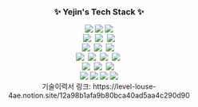 
<h3 align="center">✨ Yejin's Tech Stack ✨</h3>

<div align="center">
    <img src="https://img.shields.io/badge/java-007396?style=for-the-badge&logo=java&logoColor=white">
    <img src="https://img.shields.io/badge/springboot-6DB33F?style=for-the-badge&logo=springboot&logoColor=white"> 
    <img src="https://img.shields.io/badge/thymeleaf-005F0F?style=for-the-badge&logo=thymeleaf&logoColor=white">
</div>
<div align="center">
    <img src="https://img.shields.io/badge/Mybatis-000000?style=for-the-badge&logo=mybatis&logoColor=white" />&nbsp
    <img src="https://img.shields.io/badge/JPA-59666C?style=for-the-badge&logo=hibernate&logoColor=white" />&nbsp
    <img src="https://img.shields.io/badge/mysql-4479A1?style=for-the-badge&logo=mysql&logoColor=white">
</div>
<div align="center">
   <img src="https://img.shields.io/badge/python-3670A0?style=for-the-badge&logo=python&logoColor=ffdd54" />&nbsp
   <img src="https://img.shields.io/badge/Deep_Learning-FF6F00?style=for-the-badge&logo=tensorflow&logoColor=white" />&nbsp
   <img src="https://img.shields.io/badge/YOLO-00FFFF?style=for-the-badge&logo=yolo&logoColor=black" />&nbsp
</div>
<div align="center">
  <img src="https://img.shields.io/badge/javascript-F7DF1E.svg?style=for-the-badge&logo=javascript&logoColor=20232a" />&nbsp
  <img src="https://img.shields.io/badge/Vue.js-35495E?style=for-the-badge&logo=vue.js&logoColor=4FC08D" />&nbsp
  <img src="https://img.shields.io/badge/html5-E34F26.svg?style=for-the-badge&logo=html5&logoColor=white" />&nbsp
  <img src="https://img.shields.io/badge/css3-1572B6.svg?style=for-the-badge&logo=css3&logoColor=white" />&nbsp
</div>
<div align="center">
  <img src="https://img.shields.io/badge/git-F05033.svg?style=for-the-badge&logo=git&logoColor=white" />&nbsp
  <img src="https://img.shields.io/badge/github-181717.svg?style=for-the-badge&logo=github&logoColor=white" />&nbsp
  <img src="https://img.shields.io/badge/Notion-F3F3F3.svg?style=for-the-badge&logo=notion&logoColor=black" />&nbsp
</div>
<div align="center">
<img src="https://img.shields.io/badge/postman-FF6C37?style=for-the-badge&logo=postman&logoColor=white">
<img src="https://img.shields.io/badge/ERDCloud-000000?style=for-the-badge&logo=icloud&logoColor=white">
<img src="https://img.shields.io/badge/draw.io-F08705?style=for-the-badge&logo=diagrams.net&logoColor=white">
<img src="https://img.shields.io/badge/figma-F24E1E?style=for-the-badge&logo=figma&logoColor=white">
</div>
<div align="center">
기술이력서 링크: https://level-louse-4ae.notion.site/12a98b1afa9b80bca40ad5aa4c290d90
</div>


